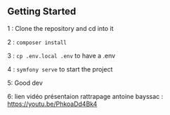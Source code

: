 ## Getting Started

1 : Clone the repository and cd into it

2 : `composer install`

3 : `cp .env.local .env` to have a .env 

4 : `symfony serve` to start the project

5: Good dev

6: lien vidéo présentaion rattrapage antoine bayssac : https://youtu.be/PhkoaDd4Bk4
